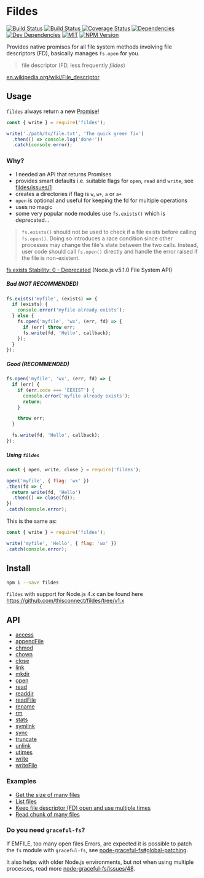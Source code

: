 # Fildes

[![Build Status](https://img.shields.io/travis/thisconnect/fildes/master.svg?style=flat-square&maxAge=1800)](https://travis-ci.org/thisconnect/fildes)
[![Build Status](https://img.shields.io/appveyor/ci/thisconnect/fildes/master.svg?style=flat-square&maxAge=1800)](https://ci.appveyor.com/project/thisconnect/fildes)
[![Coverage Status](https://img.shields.io/codecov/c/github/thisconnect/fildes/master.svg?style=flat-square&maxAge=1800)](https://codecov.io/gh/thisconnect/fildes)
[![Dependencies](https://img.shields.io/david/thisconnect/fildes.svg?style=flat-square&maxAge=1800)](https://david-dm.org/thisconnect/fildes)
[![Dev Dependencies](https://img.shields.io/david/dev/thisconnect/fildes.svg?style=flat-square&maxAge=1800)](https://david-dm.org/thisconnect/fildes?type=dev)
[![MIT](https://img.shields.io/npm/l/fildes.svg?style=flat-square&maxAge=1800)](https://github.com/thisconnect/fildes/blob/master/license)
[![NPM Version](https://img.shields.io/npm/v/fildes.svg?style=flat-square&maxAge=1800)](https://www.npmjs.com/package/fildes)

Provides native promises for all file system methods involving file descriptors (FD), basically manages `fs.open` for you.

> file descriptor (FD, less frequently *fildes*)

[en.wikipedia.org/wiki/File_descriptor](https://en.wikipedia.org/wiki/File_descriptor)


## Usage

`fildes` always return a new [Promise](https://developer.mozilla.org/en/docs/Web/JavaScript/Reference/Global_Objects/Promise)!

```javascript
const { write } = require('fildes');

write('./path/to/file.txt', 'The quick green fix')
  .then(() => console.log('done!'))
  .catch(console.error);
```


### Why?

- I needed an API that returns Promises
- provides smart defaults i.e. suitable flags for `open`, `read` and `write`, see [fildes/issues/1](https://github.com/thisconnect/fildes/issues/1)
- creates a directories if flag is `w`, `w+`, `a` or `a+`
- `open` is optional and useful for keeping the fd for multiple operations
- uses no magic
- some very popular node modules use `fs.exists()` which is deprecated…

> `fs.exists()` should not be used to check if a file exists before calling `fs.open()`. Doing so introduces a race condition since other processes may change the file's state between the two calls. Instead, user code should call `fs.open()` directly and handle the error raised if the file is non-existent.

[fs.exists Stability: 0 - Deprecated](https://nodejs.org/api/fs.html#fs_fs_exists_path_callback) (Node.js v5.1.0 File System API)


##### Bad (NOT RECOMMENDED)

```javascript
fs.exists('myfile', (exists) => {
  if (exists) {
    console.error('myfile already exists');
  } else {
    fs.open('myfile', 'wx', (err, fd) => {
      if (err) throw err;
      fs.write(fd, 'Hello', callback);
    });
  }
});
```


##### Good (RECOMMENDED)

```javascript
fs.open('myfile', 'wx', (err, fd) => {
  if (err) {
    if (err.code === 'EEXIST') {
      console.error('myfile already exists');
      return;
    }

    throw err;
  }

  fs.write(fd, 'Hello', callback);
});
```


##### Using `fildes`

```javascript
const { open, write, close } = require('fildes');

open('myfile', { flag: 'wx' })
.then(fd => {
  return write(fd, 'Hello')
  .then(() => close(fd));
})
.catch(console.error);
```

This is the same as:

```javascript
const { write } = require('fildes');

write('myfile', 'Hello', { flag: 'wx' })
.catch(console.error);
```


## Install

```bash
npm i --save fildes
```

`fildes` with support for Node.js 4.x can be found here https://github.com/thisconnect/fildes/tree/v1.x


## API

- [access](https://github.com/thisconnect/fildes/tree/master/lib/access)
- [appendFile](https://github.com/thisconnect/fildes/tree/master/lib/appendFile)
- [chmod](https://github.com/thisconnect/fildes/tree/master/lib/chmod)
- [chown](https://github.com/thisconnect/fildes/tree/master/lib/chown)
- [close](https://github.com/thisconnect/fildes/tree/master/lib/close)
- [link](https://github.com/thisconnect/fildes/tree/master/lib/link)
- [mkdir](https://github.com/thisconnect/fildes/tree/master/lib/mkdir)
- [open](https://github.com/thisconnect/fildes/tree/master/lib/open)
- [read](https://github.com/thisconnect/fildes/tree/master/lib/read)
- [readdir](https://github.com/thisconnect/fildes/tree/master/lib/readdir)
- [readFile](https://github.com/thisconnect/fildes/tree/master/lib/readFile)
- [rename](https://github.com/thisconnect/fildes/tree/master/lib/rename)
- [rm](https://github.com/thisconnect/fildes/tree/master/lib/rm)
- [stats](https://github.com/thisconnect/fildes/tree/master/lib/stats)
- [symlink](https://github.com/thisconnect/fildes/tree/master/lib/symlink)
- [sync](https://github.com/thisconnect/fildes/tree/master/lib/sync)
- [truncate](https://github.com/thisconnect/fildes/tree/master/lib/truncate)
- [unlink](https://github.com/thisconnect/fildes/tree/master/lib/unlink)
- [utimes](https://github.com/thisconnect/fildes/tree/master/lib/utimes)
- [write](https://github.com/thisconnect/fildes/tree/master/lib/write)
- [writeFile](https://github.com/thisconnect/fildes/tree/master/lib/writeFile)


### Examples

- [Get the size of many files](https://github.com/thisconnect/fildes/tree/master/examples/get-sizes)
- [List files](https://github.com/thisconnect/fildes/tree/master/examples/list-files)
- [Keep file descriptor (FD) open and use multiple times](https://github.com/thisconnect/fildes/tree/master/examples/operate-on-fd)
- [Read chunk of many files](https://github.com/thisconnect/fildes/tree/master/examples/read-chunks)


### Do you need `graceful-fs`?

If EMFILE, too many open files Errors, are expected it is possible to patch the `fs` module with `graceful-fs`,
see [node-graceful-fs#global-patching](https://github.com/isaacs/node-graceful-fs#global-patching).

It also helps with older Node.js environments, but not when using multiple processes, read more
[node-graceful-fs/issues/48](https://github.com/isaacs/node-graceful-fs/issues/48).

